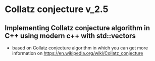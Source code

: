 # Collatz conjecture v_2.5

## Implementing Collatz conjecture algorithm in C++ using modern c++ with std::vectors
 * based on Collatz conjecture algorithm in which you can get more information on https://en.wikipedia.org/wiki/Collatz_conjecture